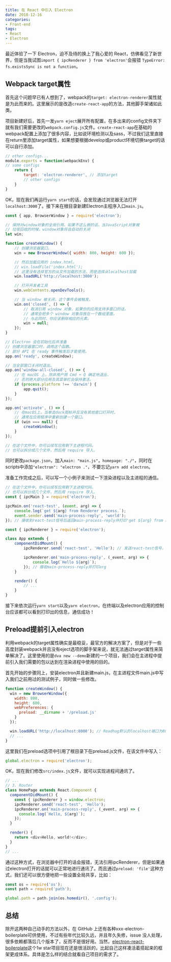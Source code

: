 ```yaml
---
title: 在 React 中引入 Electron
date: 2018-12-16
categories:
- Front-end
tags:
- React
- Electron
---
```


最近体验了一下 Electron，迫不及待的换上了我心爱的 React，仿佛看见了新世界，但是当我试图`import { ipcRenderer } from 'electron'`会报错 `TypeError: fs.existsSync is not a function`。

<!--more-->

## Webpack target属性
首先这个问题早已有人想到了，webpack的`target: electron-renderer`属性就是为此而来的。这里展示的是改造`create-react-app`的方法，其他脚手架诸如此类。

项目新建好后，首先一发`yarn eject`展开所有配置，在多出来的config文件夹下就有我们需要更改的`webpack.config.js`文件。`create-react-app`在基础的webpack配置上添加了很多内容，比如说环境检测以及sass，不过我们这里直接在return里添加target属性，如果想要根据develop或product环境切换target的话可以自行添加。

```javascript
// other configs...
module.exports = function(webpackEnv) {
// some configs
    return {
        target: 'electron-renderer', // 添加target
        // other configs
    }
}
```

OK，现在我们再运行`yarn start`的话，会发现通过浏览器无法打开`localhost:3000`了。接下来在根目录新建Electron主程序入口`main.js`。

```javascript
const { app, BrowserWindow } = require('electron');

// 保持对window对象的全局引用，如果不这么做的话，当JavaScript对象被
// 垃圾回收的时候，window对象将会自动的关闭
let win;

function createWindow() {
	// 创建浏览器窗口。
	win = new BrowserWindow({ width: 800, height: 600 });

	// 然后加载应用的 index.html。
	// win.loadFile('index.html');
	// 这里没有选择官方的从文件加载的方法，而是选择从localhost加载
	win.loadURL('http://localhost:3000');

	// 打开开发者工具
	win.webContents.openDevTools();

	// 当 window 被关闭，这个事件会被触发。
	win.on('closed', () => {
		// 取消引用 window 对象，如果你的应用支持多窗口的话，
		// 通常会把多个 window 对象存放在一个数组里面，
		// 与此同时，你应该删除相应的元素。
		win = null;
	});
}

// Electron 会在初始化后并准备
// 创建浏览器窗口时，调用这个函数。
// 部分 API 在 ready 事件触发后才能使用。
app.on('ready', createWindow);

// 当全部窗口关闭时退出。
app.on('window-all-closed', () => {
	// 在 macOS 上，除非用户用 Cmd + Q 确定地退出，
	// 否则绝大部分应用及其菜单栏会保持激活。
	if (process.platform !== 'darwin') {
		app.quit();
	}
});

app.on('activate', () => {
	// 在macOS上，当单击dock图标并且没有其他窗口打开时，
	// 通常在应用程序中重新创建一个窗口。
	if (win === null) {
		createWindow();
	}
});

// 在这个文件中，你可以续写应用剩下主进程代码。
// 也可以拆分成几个文件，然后用 require 导入。
```

同时更改`package.json`，加入`main: "main.js"`，`homepage: "./"`，同时在scripts中添加`"electron": "electron ."`，不要忘记`yarn add electron`。

准备工作完成之后，可以写一个小例子来测试一下渲染进程以及主进程的通信。

```javascript
// 在这个文件中，你可以续写应用剩下主进程代码。
// 也可以拆分成几个文件，然后用 require 导入。
const { ipcMain } = require('electron');

ipcMain.on('react-test', (event, arg) => {
	console.log(`get ${arg} from Renderer process.`);
	event.sender.send('main-process-reply', 'world');
}); // 接收到react-test信号后返回main-process-reply并打印'get ${arg} from Renderer process'
```

```javascript
const { ipcRenderer } = require('electron');

class App extends {
    componentDidMount() {
        ipcRenderer.send('react-test', 'Hello'); // 发送react-test信号，同时arg为'Hello'

        ipcRenderer.on('main-process-reply', (_event, arg) => {
            console.log(`Hello ${arg}`);
        }); // 接收main-process-reply并打印arg
    }

    render() {
        // ...
    }
}
```

接下来依次运行`yarn start`以及`yarn electron`，在终端以及electron应用的控制台应该都可以看到打印出的信息，通信成功！

## Preload提前引入electron
利用webpack的target属性确实是最稳妥，最官方的解决方案了，但是对于一些高度封装webpack并且没有eject选项的脚手架来说，就无法通过target属性来简单解决了。这里使用的是`dva new --demo`新建的一个项目，我们会在主进程中提前引入我们需要的包以达到在渲染进程中使用的目的。

首先开始的步骤同上，安装electron并且新建main.js，在主进程文件main.js中写入我们之前用过的测试例子，同时做一些修改。

```javascript
function createWindow() {
  win = new BrowserWindow({
    width: 800,
    height: 600,
    webPreferences: {
      preload: __dirname + '/preload.js'
    }
  });

  win.loadURL('http://localhost:8000'); // Roadhog默认的localhost端口为8000
  // ...
}
```

这里我们在preload选项中引用了根目录下在preload.js文件，在该文件中写入：

```javascript
global.electron = require('electron');
```

OK，现在我们修改`src/index.js`文件，就可以实现进程间通讯了。

```javascript
// ...
// 3. Router
class HomePage extends React.Component {
  componentDidMount() {
    const { ipcRenderer } = window.electron;
    ipcRenderer.send('react-test', 'Hello');
    ipcRenderer.on('main-process-reply', (_event, arg) => {
      console.log(`Hello, ${arg}`);
    });
  }

  render() {
    return <div>Hello, world!</div>;
  }
}
// ...
```

通过这种方式，在浏览器中打开的话会报错，无法引用ipcRenderer，但是如果通过electron打开的话就可以正常地进行通讯了。而且通过`preload: 'file'`这种方式，我们还可以很方便地把一些设置全局共享，比如：

```javascript
const os = require('os');
const path = require('path');

global.path = path.join(os.homedir(), '.config');
```

## 总结
除开这两种自己动手的方法以外，在 GitHub 上还有各种xxx-electron-boilerplate可供使用，不过有些年代比较久远，并且年久失修，issue 没人处理，很多依赖都落后几个版本了，反而不是很好用。当然，[electron-react-boilerplate](https://github.com/electron-react-boilerplate/electron-react-boilerplate)这个1w star项目现在还是很活跃的，比起自己这样凑活着搭起来的框架更成体系。具体是怎么样的结合就看自己项目的需求了。
